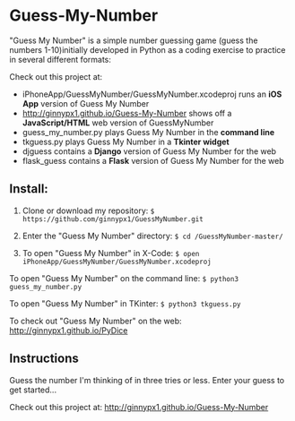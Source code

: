 # Guess-My-Number

"Guess My Number" is a simple number guessing game (guess the numbers 1-10)initially developed in Python as a coding exercise to practice in several different formats:

Check out this project at: 

* iPhoneApp/GuessMyNumber/GuessMyNumber.xcodeproj runs an **iOS App** version of Guess My Number
* http://ginnypx1.github.io/Guess-My-Number shows off a **JavaScript/HTML** web version of GuessMyNumber
* guess_my_number.py plays Guess My Number in the **command line**
* tkguess.py plays Guess My Number in a **Tkinter widget**
* djguess contains a **Django** version of Guess My Number for the web
* flask_guess contains a **Flask** version of Guess My Number for the web

## Install:

1. Clone or download my repository:
` $ https://github.com/ginnypx1/GuessMyNumber.git `

2. Enter the "Guess My Number" directory:
` $ cd /GuessMyNumber-master/ `

3. To open "Guess My Number" in X-Code:
` $ open iPhoneApp/GuessMyNumber/GuessMyNumber.xcodeproj `

To open "Guess My Number" on the command line:
` $ python3 guess_my_number.py `

To open "Guess My Number" in TKinter:
` $ python3 tkguess.py `

To check out "Guess My Number" on the web: http://ginnypx1.github.io/PyDice
  
## Instructions

Guess the number I'm thinking of in three tries or less. Enter your guess to get started...

Check out this project at: http://ginnypx1.github.io/Guess-My-Number
